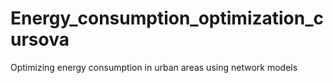 # Energy_consumption_optimization_cursova
Optimizing energy consumption in urban areas using network models

